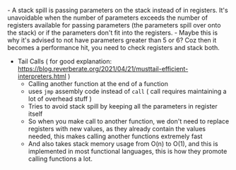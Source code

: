 []()- A stack spill is passing parameters on the stack instead of in registers. It's unavoidable when the number of parameters exceeds the number of registers available for passing parameters (the parameters spill over onto the stack) or if the parameters don't fit into the registers.
	- Maybe this is why it's advised to not have parameters greater than 5 or 6? Coz then it becomes a performance hit, you need to check registers and stack both.
- Tail Calls ( for good explanation: https://blog.reverberate.org/2021/04/21/musttail-efficient-interpreters.html )
	- Calling another function at the end of a function
	- uses `jmp` assembly code instead of `call` ( call requires maintaining a lot of overhead stuff )
	- Tries to avoid stack spill by keeping all the parameters in register itself
	- So when you make call to another function, we don't need to replace registers with new values, as they already contain the values needed, this makes calling another functions extremely fast
	- And also takes stack memory usage from O(n) to O(1), and this is implemented in most functional languages, this is how they promote calling functions a lot.